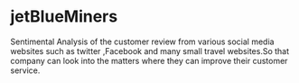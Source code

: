 # jetBlueMiners
Sentimental Analysis of the customer review from various social media websites such as twitter ,Facebook and many small travel websites.So that company can look into the matters where they can improve their customer service.
